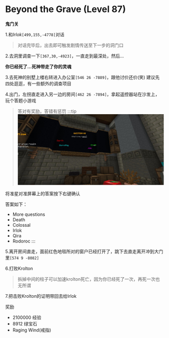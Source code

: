 # Beyond the Grave (Level 87)
**鬼门关**

1.和*Irlok*`[499,155,-4778]`对话
>对话完毕后，出去即可触发剧情传送至下一步的洞门口

2.去洞里调查一下`[367,30,-4923]`，一直走到最深处，然后...

**你已经死了...死神带走了你的灵魂**

3.去死神的别墅上楼右转进入办公室`[546 26 -7889]`，跟他讨价还价(笑) 建议先四处逛逛，有一些额外的调查项目

4.出门，左拐直走进入另一边的房间`[462 26 -7894]`，拿起遥控器站在沙发上，玩个答题小游戏
>答对有奖励，答错有惩罚
:::tip
![](/assets/img/lvl87-1.jpg)

将准星对准屏幕上的答案按下右键确认

答案如下：
+ More questions
+ Death
+ Colossal
+ Irlok
+ Qira
+ Rodoroc
:::

5.离开房间直走，面前红色地毯所对的窗户已经打开了，跳下去直走离开冲到大门里`[574 9 -8082]`

6.打败Krolton
>拆掉中间的柱子可以加速krolton死亡，因为你已经死了一次，再死一次也无所谓

7.把击败Krolton的证明带回去给Irlok

奖励
+ 2100000 经验
+ 8912 绿宝石
+ Raging Wind(戒指)